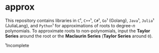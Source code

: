 # approx
This repository contains libraries in `C`¹, `C++`¹, `C#`¹, `Go`¹ (Golang), `Java`¹, `Julia`¹ (JuliaLang), and `Python`¹ for approximations of roots to degree-*n* polynomials. 
To approximate roots to non-polynomials, input the **Taylor Series** around the root or the **Maclaurin Series** (**Taylor Series** around `0`).

¹Incomplete
